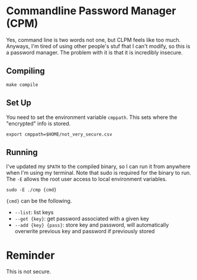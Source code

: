 # Commandline Password Manager (CPM)

Yes, command line is two words not one, but CLPM feels like too much. Anyways, I'm tired of using other people's stuf fhat I can't modify, so this is a password manager. The problem with it is that it is incredibly insecure.

## Compiling

```
make compile
```

## Set Up

You need to set the environment variable `cmppath`. This sets where the "encrypted" info is stored.

```
export cmppath=$HOME/not_very_secure.csv
```

## Running

I've updated my `$PATH` to the compiled binary, so I can run it from anywhere when I'm using my terminal. Note that sudo is required for the binary to run. The `-E` allows the root user access to local environment variables.

```
sudo -E ./cmp {cmd}
```

`{cmd}` can be the following.

- `--list`: list keys  
- `--get {key}`: get password associated with a given key 
- `--add {key} {pass}`: store key and password, will automatically overwrite previous key and password if previously stored 

# Reminder

This is not secure.
